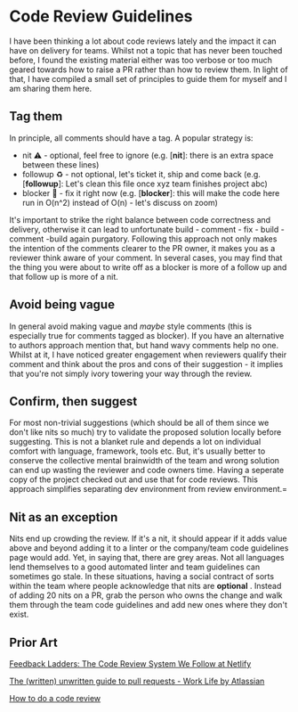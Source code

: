 # Code Review Guidelines

I have been thinking a lot about code reviews lately and the impact it can have on delivery for teams. Whilst not a topic that has never been touched before, I found the existing material either was too verbose or too much geared towards how to raise a PR rather than how to review them. In light of that, I have compiled a small set of principles to guide them for myself and I am sharing them here.

## Tag them

In principle, all comments should have a tag. A popular strategy is:

* nit ⚠️ - optional, feel free to ignore (e.g. [**nit**]: there is an extra space between these lines)
* followup ♻️ - not optional, let's ticket it, ship and come back (e.g. [**followup**]: Let's clean this file once xyz team finishes project abc)
* blocker 🛑 - fix it right now (e.g. [**blocker**]: this will make the code here run in O(n^2) instead of O(n) - let's discuss on zoom)

It's important to strike the right balance between code correctness and delivery, otherwise it can lead to unfortunate build - comment - fix - build - comment -build again purgatory. Following this approach not only makes the intention of the comments clearer to the PR owner, it makes you as a reviewer think aware of your comment. In several cases, you may find that the thing you were about to write off as a blocker is more of a follow up and that follow up is more of a nit.

## Avoid being vague

In general avoid making vague and *maybe* style comments (this is especially true for comments tagged as blocker). If you have an alternative to authors approach mention that, but hand wavy comments help no one. Whilst at it, I have noticed greater engagement when reviewers qualify their comment and think about the pros and cons of their suggestion - it implies that you're not simply ivory towering your way through the review.

## Confirm, then suggest

For most non-trivial suggestions (which should be all of them since we don't like nits so much) try to validate the proposed solution locally before suggesting. This is not a blanket rule and depends a lot on individual comfort with language, framework, tools etc. But, it's usually better to conserve the collective mental brainwidth of the team and wrong solution can end up wasting the reviewer and code owners time. Having a seperate copy of the project checked out and use that for code reviews. This approach simplifies separating dev environment from review environment.=

## Nit as an exception

Nits end up crowding the review. If it's a nit, it should appear if it adds value above and beyond adding it to a linter or the company/team code guidelines page would add. Yet, in saying that, there are grey areas. Not all languages lend themselves to a good automated linter and team guidelines can sometimes go stale. In these situations, having a social contract of sorts within the team where people acknowledge that nits are **optional** . Instead of adding 20 nits on a PR, grab the person who owns the change and walk them through the team code guidelines and add new ones where they don't exist.

## Prior Art

[Feedback Ladders: The Code Review System We Follow at Netlify](https://www.netlify.com/blog/2020/03/05/feedback-ladders-how-we-encode-code-reviews-at-netlify/)

[The (written) unwritten guide to pull requests - Work Life by Atlassian](https://www.atlassian.com/blog/git/written-unwritten-guide-pull-requests)

[How to do a code review](https://google.github.io/eng-practices/review/reviewer/)
